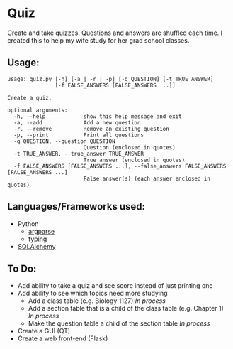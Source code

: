 # Quiz
Create and take quizzes. Questions and answers are shuffled each time. I created this to help my wife study for her grad school classes.

## Usage:
```
usage: quiz.py [-h] [-a | -r | -p] [-q QUESTION] [-t TRUE_ANSWER]
               [-f FALSE_ANSWERS [FALSE_ANSWERS ...]]

Create a quiz.

optional arguments:
  -h, --help            show this help message and exit
  -a, --add             Add a new question
  -r, --remove          Remove an existing question
  -p, --print           Print all questions
  -q QUESTION, --question QUESTION
                        Question (enclosed in quotes)
  -t TRUE_ANSWER, --true_answer TRUE_ANSWER
                        True answer (enclosed in quotes)
  -f FALSE_ANSWERS [FALSE_ANSWERS ...], --false_answers FALSE_ANSWERS [FALSE_ANSWERS ...]
                        False answer(s) (each answer enclosed in quotes)
```
## Languages/Frameworks used:
* Python
  * [argparse](https://docs.python.org/3/library/argparse.html)
  * [typing](https://docs.python.org/3/library/typing.html)
* [SQLAlchemy](https://www.sqlalchemy.org/)

## To Do:
* Add ability to take a quiz and see score instead of just printing one
* Add ability to see which topics need more studying
  * Add a class table (e.g. Biology 1127) _In process_
  * Add a section table that is a child of the class table (e.g. Chapter 1) _In process_
  * Make the question table a child of the section table _In process_
* Create a GUI (QT)
* Create a web front-end (Flask)
